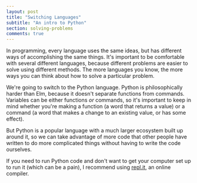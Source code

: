 ```yaml
---
layout: post
title: "Switching Languages"
subtitle: "An intro to Python"
section: solving-problems
comments: true
---
```


In programming, every language uses the same ideas, but has different ways of accomplishing the same things. It's important to be comfortable with several different languages, because different problems are easier to solve using different methods. The more languages you know, the more ways you can think about how to solve a particular problem.

We're going to switch to the Python language. Python is philosophically harder than Elm, because it doesn't separate functions from commands. Variables can be either functions *or* commands, so it's important to keep in mind whether you're making a function (a word that returns a value) or a command (a word that makes a change to an existing value, or has some effect).

But Python is a popular language with a much larger ecosystem built up around it, so we can take advantage of more code that other people have written to do more complicated things without having to write the code ourselves.

If you need to run Python code and don't want to get your computer set up to run it (which can be a pain), I recommend using [repl.it](https://repl.it/languages/python), an online compiler.
